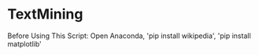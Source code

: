 # TextMining

Before Using This Script:
Open Anaconda, 
'pip install wikipedia', 
'pip install matplotlib'
